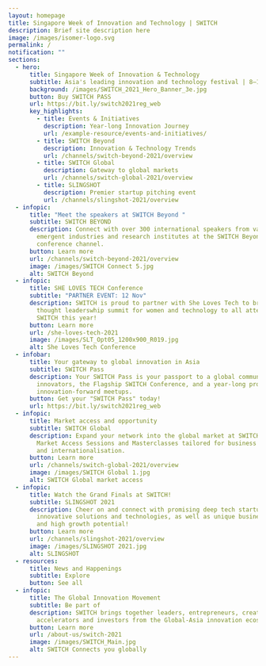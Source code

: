 ```yaml
---
layout: homepage
title: Singapore Week of Innovation and Technology | SWITCH
description: Brief site description here
image: /images/isomer-logo.svg
permalink: /
notification: ""
sections:
  - hero:
      title: Singapore Week of Innovation & Technology
      subtitle: Asia's leading innovation and technology festival | 8–12 November 2021
      background: /images/SWITCH_2021_Hero_Banner_3e.jpg
      button: Buy SWITCH PASS
      url: https://bit.ly/switch2021reg_web
      key_highlights:
        - title: Events & Initiatives
          description: Year-long Innovation Journey
          url: /example-resource/events-and-initiatives/
        - title: SWITCH Beyond
          description: Innovation & Technology Trends
          url: /channels/switch-beyond-2021/overview
        - title: SWITCH Global
          description: Gateway to global markets
          url: /channels/switch-global-2021/overview
        - title: SLINGSHOT
          description: Premier startup pitching event
          url: /channels/slingshot-2021/overview
  - infopic:
      title: "Meet the speakers at SWITCH Beyond "
      subtitle: SWITCH BEYOND
      description: Connect with over 300 international speakers from vanguard and
        emergent industries and research institutes at the SWITCH Beyond
        conference channel.
      button: Learn more
      url: /channels/switch-beyond-2021/overview
      image: /images/SWITCH Connect 5.jpg
      alt: SWITCH Beyond
  - infopic:
      title: SHE LOVES TECH Conference
      subtitle: "PARTNER EVENT: 12 Nov"
      description: SWITCH is proud to partner with She Loves Tech to bring the annual
        thought leaderswhip summit for women and technology to all attendees of
        SWITCH this year!
      button: Learn more
      url: /she-loves-tech-2021
      image: /images/SLT_Opt05_1200x900_R019.jpg
      alt: She Loves Tech Conference
  - infobar:
      title: Your gateway to global innovation in Asia
      subtitle: SWITCH Pass
      description: Your SWITCH Pass is your passport to a global community of
        innovators, the Flagship SWITCH Conference, and a year-long programme of
        innovation-forward meetups.
      button: Get your "SWITCH Pass" today!
      url: https://bit.ly/switch2021reg_web
  - infopic:
      title: Market access and opportunity
      subtitle: SWITCH Global
      description: Expand your network into the global market at SWITCH Global’s
        Market Access Sessions and Masterclasses tailored for business growth
        and internationalisation.
      button: Learn more
      url: /channels/switch-global-2021/overview
      image: /images/SWITCH Global 1.jpg
      alt: SWITCH Global market access
  - infopic:
      title: Watch the Grand Finals at SWITCH!
      subtitle: SLINGSHOT 2021
      description: Cheer on and connect with promising deep tech startups with
        innovative solutions and technologies, as well as unique business models
        and high growth potential!
      button: Learn more
      url: /channels/slingshot-2021/overview
      image: /images/SLINGSHOT 2021.jpg
      alt: SLINGSHOT
  - resources:
      title: News and Happenings
      subtitle: Explore
      button: See all
  - infopic:
      title: The Global Innovation Movement
      subtitle: Be part of
      description: SWITCH brings together leaders, entrepreneurs, creators,
        accelerators and investors from the Global-Asia innovation ecosystem.
      button: Learn more
      url: /about-us/switch-2021
      image: /images/SWITCH_Main.jpg
      alt: SWITCH Connects you globally
---
```

